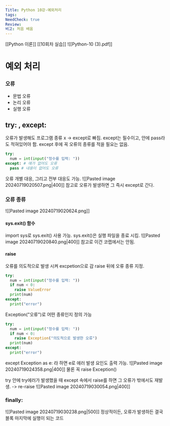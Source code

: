 ```yaml
---
Title: Python 10강-예외처리
tags: 
NeedCheck: true
Review: 
비고: 처음 배움
---
```

[[Python 이론]]
[[10회차 실습]]
![[Python-10 (3).pdf]]

# 예외 처리
### 오류
- 문법 오류
- 논리 오류
- 실행 오류

## try: , except:
오류가 발생해도 프로그램 종류 x -> except로 빠짐.
except는 필수이고, 안에 pass라도 적혀있어야 함.
except 후에 꼭 오류의 종류를 적을 필요는 없음.
```python
try:
  num = int(input("정수를 입력: "))
except: # 얘가 없어도 오류
  pass # 내용이 없어도 오류
```

오류 개별 대응, 그리고 전부 대응도 가능. 
![[Pasted image 20240719020507.png|400]]
참고로 오류가 발생하면 그 즉시 except로 간다.

### 오류 종류
![[Pasted image 20240719020624.png]]

#### sys.exit() 함수
import sys로 sys.exit() 사용 가능.
sys.exit()은 실행 파일을 종료 시킴.
![[Pasted image 20240719020840.png|400]]
참고로 이건 코랩에서는 안됨.

#### raise
오류를 의도적으로 발생 시켜 excpetion으로 감
raise 뒤에 오류 종류 지정.
```python
try:
  num = int(input("정수를 입력: "))
  if num < 0:
    raise ValueError
  print(num)
except:
  print("error")
```

Exception("오류")로 어떤 종류인지 정의 가능
```python
try:
  num = int(input("정수를 입력: "))
  if num < 0:
    raise Exception("의도적으로 발생한 오류")
  print(num)
except:
  print("error")
```

except Exception as e: 라 하면  e로 에러 발생 요인도 출력 가능.
![[Pasted image 20240719024358.png|400]]
물론 꼭 raise Exception()

try 안에 try에러가 발생했을 때 
except 속에서 raise를 하면 그 오류가 밖에서도 재발생.
-> re-raise
![[Pasted image 20240719030054.png|400]]


### finally:
![[Pasted image 20240719030238.png|500]]
정상적이든, 오류가 발생하든 결국 블록 마지막에 실행이 되는 코드